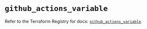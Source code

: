 # `github_actions_variable`

Refer to the Terraform Registry for docs: [`github_actions_variable`](https://registry.terraform.io/providers/integrations/github/6.7.3/docs/resources/actions_variable).
